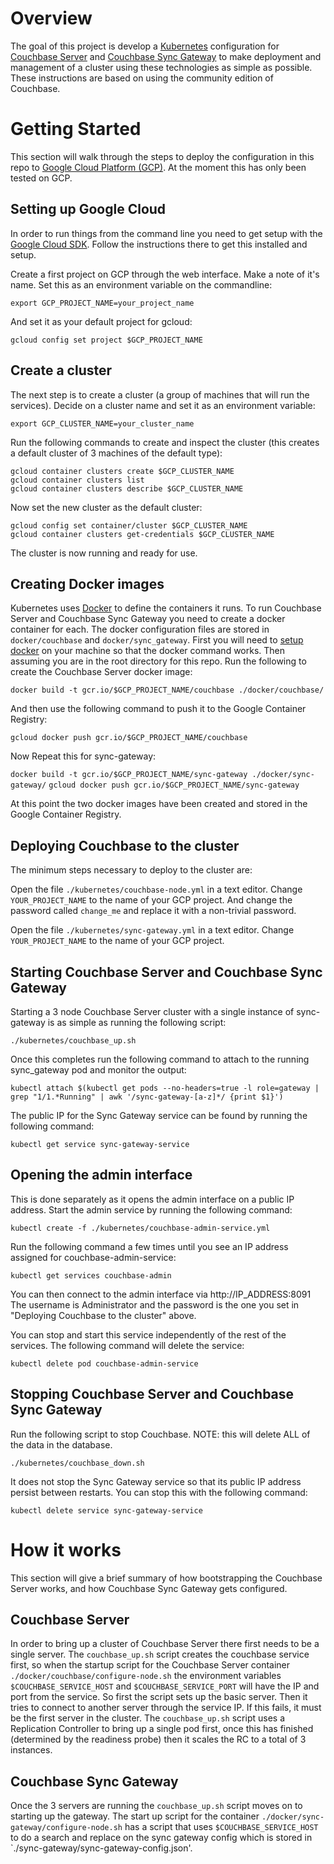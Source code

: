 # Overview

The goal of this project is develop a [Kubernetes](http://kubernetes.io/) configuration for
[Couchbase Server](http://www.couchbase.com/nosql-databases/couchbase-server) and 
[Couchbase Sync Gateway](http://www.couchbase.com/nosql-databases/couchbase-mobile) to make 
deployment and management of a cluster using these technologies as simple as possible. These
instructions are based on using the community edition of Couchbase.

# Getting Started

This section will walk through the steps to deploy the configuration in this repo to 
[Google Cloud Platform (GCP)](https://cloud.google.com/). At the moment this has only 
been tested on GCP. 

## Setting up Google Cloud

In order to run things from the command line you need to get setup with the
[Google Cloud SDK](https://cloud.google.com/sdk/overview). Follow the instructions there to
get this installed and setup. 

Create a first project on GCP through the web interface. Make a note of it's name. Set this as 
an environment variable on the commandline:

`export GCP_PROJECT_NAME=your_project_name`
 
And set it as your default project for gcloud:

`gcloud config set project $GCP_PROJECT_NAME`

## Create a cluster

The next step is to create a cluster (a group of machines that will run the services). Decide
on a cluster name and set it as an environment variable:

`export GCP_CLUSTER_NAME=your_cluster_name`
 
Run the following commands to create and inspect the cluster (this creates a default
cluster of 3 machines of the default type):
```
gcloud container clusters create $GCP_CLUSTER_NAME
gcloud container clusters list
gcloud container clusters describe $GCP_CLUSTER_NAME
```

Now set the new cluster as the default cluster:
```
gcloud config set container/cluster $GCP_CLUSTER_NAME
gcloud container clusters get-credentials $GCP_CLUSTER_NAME
```

The cluster is now running and ready for use.

## Creating Docker images

Kubernetes uses [Docker](https://www.docker.com/) to define the containers it runs. To run
Couchbase Server and Couchbase Sync Gateway you need to create a docker container for each.
The docker configuration files are stored in `docker/couchbase` and `docker/sync_gateway`. First you will 
need to [setup docker](http://docs.docker.com/mac/started/) on your machine so that the docker command works.
Then assuming you are in the root directory for this repo. Run the following to create the Couchbase Server 
docker image:

`docker build -t gcr.io/$GCP_PROJECT_NAME/couchbase ./docker/couchbase/`

And then use the following command to push it to the Google Container Registry:

`gcloud docker push gcr.io/$GCP_PROJECT_NAME/couchbase`

Now Repeat this for sync-gateway:

`docker build -t gcr.io/$GCP_PROJECT_NAME/sync-gateway ./docker/sync-gateway/`
`gcloud docker push gcr.io/$GCP_PROJECT_NAME/sync-gateway`

At this point the two docker images have been created and stored in the Google Container Registry.

## Deploying Couchbase to the cluster

The minimum steps necessary to deploy to the cluster are:

Open the file `./kubernetes/couchbase-node.yml` in a text editor. Change `YOUR_PROJECT_NAME` to 
the name of your GCP project. And change the password called `change_me` and replace it 
with a non-trivial password.

Open the file `./kubernetes/sync-gateway.yml` in a text editor. Change `YOUR_PROJECT_NAME` to 
the name of your GCP project.

## Starting Couchbase Server and Couchbase Sync Gateway

Starting a 3 node Couchbase Server cluster with a single instance of sync-gateway is as 
simple as running the following script:

`./kubernetes/couchbase_up.sh`

Once this completes run the following command to attach to the running sync_gateway pod and monitor the 
output:

`kubectl attach $(kubectl get pods --no-headers=true -l role=gateway | grep "1/1.*Running" | awk '/sync-gateway-[a-z]*/ {print $1}')`

The public IP for the Sync Gateway service can be found by running the following command:

`kubectl get service sync-gateway-service`

## Opening the admin interface

This is done separately as it opens the admin interface on a public IP address. Start the admin 
service by running the following command:

`kubectl create -f ./kubernetes/couchbase-admin-service.yml`

Run the following command a few times until you see an IP address assigned for couchbase-admin-service:

`kubectl get services couchbase-admin` 

You can then connect to the admin interface via http://IP_ADDRESS:8091 The username is Administrator and
the password is the one you set in "Deploying Couchbase to the cluster" above.

You can stop and start this service independently of the rest of the services. The following command will 
delete the service:

`kubectl delete pod couchbase-admin-service`

## Stopping Couchbase Server and Couchbase Sync Gateway

Run the following script to stop Couchbase. NOTE: this will delete ALL of the data in the database.

`./kubernetes/couchbase_down.sh`

It does not stop the Sync Gateway service so that its public IP address persist between restarts. 
You can stop this with the following command:

`kubectl delete service sync-gateway-service`

# How it works

This section will give a brief summary of how bootstrapping the Couchbase Server works, and
how Couchbase Sync Gateway gets configured.

## Couchbase Server

In order to bring up a cluster of Couchbase Server there first needs to be a single server.
The `couchbase_up.sh` script creates the couchbase service first, so when the startup script
for the Couchbase Server container `./docker/couchbase/configure-node.sh` the environment
variables `$COUCHBASE_SERVICE_HOST` and `$COUCHBASE_SERVICE_PORT` will have the IP and port
from the service. So first the script sets up the basic server. Then it tries to connect 
to another server through the service IP. If this fails, it must be the first server in the 
cluster. The `couchbase_up.sh` script uses a Replication Controller to bring up a single
pod first, once this has finished (determined by the readiness probe) then it scales the RC
to a total of 3 instances.

## Couchbase Sync Gateway

Once the 3 servers are running the `couchbase_up.sh` script moves on to starting up the 
gateway. The start up script for the container `./docker/sync-gateway/configure-node.sh` has
a script that uses `$COUCHBASE_SERVICE_HOST` to do a search and replace on the sync gateway 
config which is stored in `./sync-gateway/sync-gateway-config.json'.









